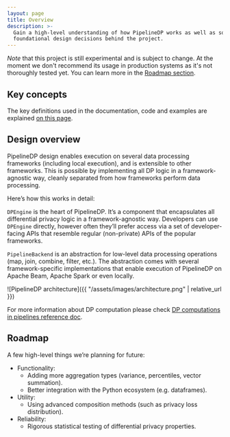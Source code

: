 ```yaml
---
layout: page
title: Overview
description: >-
  Gain a high-level understanding of how PipelineDP works as well as some of the
  foundational design decisions behind the project.
---
```


*Note* that this project is still experimental and is subject to change.
At the moment we don't recommend its usage in production systems as it's not
thoroughly tested yet. You can learn more in the
[Roadmap section](https://pipelinedp.io/overview/#roadmap).

## Key concepts
The key definitions used in the documentation, code and examples are explained
[on this page](https://pipelinedp.io/key-definitions/).

## Design overview
PipelineDP design enables execution on several data processing frameworks
(including local execution), and is extensible to other frameworks. This is
possible by implementing all DP logic in a framework-agnostic way, cleanly
separated from how frameworks perform data processing.

Here’s how this works in detail:

`DPEngine` is the heart of PipelineDP. It’s a component that encapsulates all
differential privacy logic in a framework-agnostic way. Developers can use
`DPEngine` directly, however often they’ll prefer access via a set of
developer-facing APIs that resemble regular (non-private) APIs of the  popular
frameworks.

`PipelineBackend` is an abstraction for low-level data processing operations
(map, join, combine, filter, etc.). The abstraction comes with several
framework-specific implementations that enable execution of PipelineDP on
Apache Beam, Apache Spark or even locally.

![PipelineDP architecture]({{ "/assets/images/architecture.png" | relative_url }})

For more information about DP computation please check [DP computations in pipelines reference doc](https://github.com/google/differential-privacy/blob/main/common_docs/Differential_Privacy_Computations_In_Data_Pipelines.pdf).

## Roadmap
A few high-level things we’re planning for future:

* Functionality:
  * Adding more aggregation types (variance, percentiles, vector summation).
  * Better integration with the Python ecosystem (e.g. dataframes).
* Utility:
  * Using advanced composition methods (such as privacy loss distribution).
* Reliability:
  * Rigorous statistical testing of differential privacy properties.
